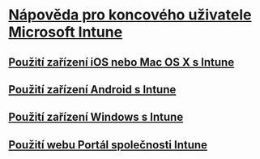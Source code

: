 # [Nápověda pro koncového uživatele Microsoft Intune]()
## [Použití zařízení iOS nebo Mac OS X s Intune](using-your-ios-or-mac-os-x-device-with-intune.md)
## [Použití zařízení Android s Intune](using-your-android-device-with-intune.md)
## [Použití zařízení Windows s Intune](using-your-windows-device-with-intune.md)
## [Použití webu Portál společnosti Intune](using-the-intune-company-portal-website.md)


<!--HONumber=Jul16_HO3-->


